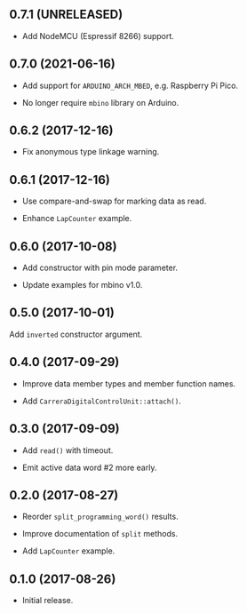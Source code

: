 0.7.1 (UNRELEASED)
------------------

- Add NodeMCU (Espressif 8266) support.


0.7.0 (2021-06-16)
------------------

- Add support for `ARDUINO_ARCH_MBED`, e.g. Raspberry Pi Pico.

- No longer require `mbino` library on Arduino.


0.6.2 (2017-12-16)
------------------

- Fix anonymous type linkage warning.


0.6.1 (2017-12-16)
------------------

- Use compare-and-swap for marking data as read.

- Enhance `LapCounter` example.


0.6.0 (2017-10-08)
------------------

- Add constructor with pin mode parameter.

- Update examples for mbino v1.0.


0.5.0 (2017-10-01)
------------------

Add `inverted` constructor argument.


0.4.0 (2017-09-29)
------------------

- Improve data member types and member function names.

- Add `CarreraDigitalControlUnit::attach()`.


0.3.0 (2017-09-09)
------------------

- Add `read()` with timeout.

- Emit active data word #2 more early.


0.2.0 (2017-08-27)
------------------

- Reorder `split_programming_word()` results.

- Improve documentation of `split` methods.

- Add `LapCounter` example.


0.1.0 (2017-08-26)
------------------

- Initial release.
